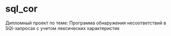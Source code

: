 # sql_cor
Дипломный проект по теме: Программа обнаружения несоответствий в SQl-запросах с учетом лексических характеристик
